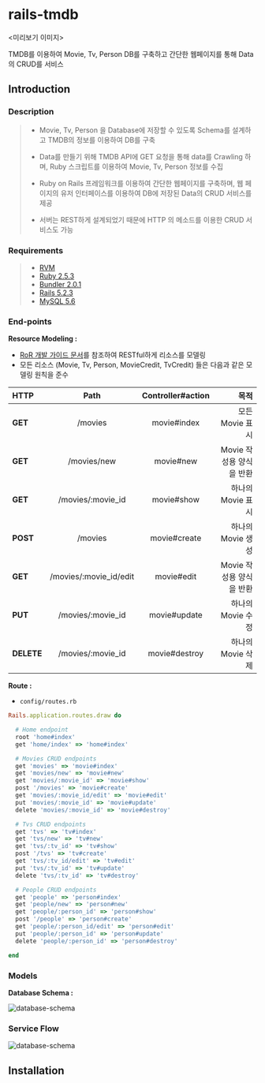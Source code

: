 # rails-tmdb

<미리보기 이미지>

TMDB를 이용하여 Movie, Tv, Person DB를 구축하고 간단한 웹페이지를 통해 Data의 CRUD를 서비스


## Introduction


### Description
> - Movie, Tv, Person 을 Database에 저장할 수 있도록 Schema를 설계하고 TMDB의 정보를 이용하여 DB를 구축 
> 
> - Data를 만들기 위해 TMDB API에 GET 요청을 통해 data를 Crawling 하며, Ruby 스크립트를 이용하여 Movie, Tv, Person 정보를 수집 
>
> - Ruby on Rails 프레임워크를 이용하여 간단한 웹페이지를 구축하며, 웹 페이지의 유저 인터페이스를 이용하여 DB에 저장된 Data의 CRUD 서비스를 제공
> 
> - 서버는 REST하게 설계되었기 때문에 HTTP 의 메소드를 이용한 CRUD 서비스도 가능


### Requirements
> - [RVM](https://rvm.io/)
> - [Ruby 2.5.3](https://www.ruby-lang.org/en/news/2018/10/18/ruby-2-5-3-released/) 
> - [Bundler 2.0.1](https://rubygems.org/gems/bundler/versions/2.0.1)
> - [Rails 5.2.3](https://rubygems.org/gems/rails/versions/5.2.3)
> - [MySQL 5.6](https://dev.mysql.com/downloads/mysql/5.6.html)


### End-points

**Resource Modeling :**

- [RoR 개발 가이드 문서](https://guides.rorlab.org/routing.html)를 참조하여 RESTful하게 리소스를 모델링
- 모든 리소스 (Movie, Tv, Person, MovieCredit, TvCredit) 들은 다음과 같은 모델링 원칙을 준수

|  HTTP |  Path |  Controller#action |  목적 |
|:--------|:----------------:|:--------:|--------:|
|**GET** |/movies|movie#index|모든 Movie 표시|
|**GET** |/movies/new|movie#new|Movie 작성용 양식을 반환|
|**GET** |/movies/:movie_id|movie#show|하나의 Movie 표시|
|**POST** |/movies|movie#create|하나의 Movie 생성|
|**GET** |/movies/:movie_id/edit|movie#edit|Movie 작성용 양식을 반환|
|**PUT** |/movies/:movie_id|movie#update|하나의 Movie 수정|
|**DELETE** |/movies/:movie_id|movie#destroy|하나의 Movie 삭제|

**Route :**

- `config/routes.rb`
```ruby
Rails.application.routes.draw do

  # Home endpoint
  root 'home#index'
  get 'home/index' => 'home#index'

  # Movies CRUD endpoints
  get 'movies' => 'movie#index'
  get 'movies/new' => 'movie#new'
  get 'movies/:movie_id' => 'movie#show'
  post '/movies' => 'movie#create'
  get 'movies/:movie_id/edit' => 'movie#edit'
  put 'movies/:movie_id' => 'movie#update'
  delete 'movies/:movie_id' => 'movie#destroy'

  # Tvs CRUD endpoints
  get 'tvs' => 'tv#index'
  get 'tvs/new' => 'tv#new'
  get 'tvs/:tv_id' => 'tv#show'
  post '/tvs' => 'tv#create'
  get 'tvs/:tv_id/edit' => 'tv#edit'
  put 'tvs/:tv_id' => 'tv#update'
  delete 'tvs/:tv_id' => 'tv#destroy'

  # People CRUD endpoints
  get 'people' => 'person#index'
  get 'people/new' => 'person#new'
  get 'people/:person_id' => 'person#show'
  post '/people' => 'person#create'
  get 'people/:person_id/edit' => 'person#edit'
  put 'people/:person_id' => 'person#update'
  delete 'people/:person_id' => 'person#destroy'

end

```

### Models

**Database Schema :**

<img src="./app/assets/imges/data-schema.jpg" alt="database-schema"/>


### Service Flow

<img src="./app/assets/imges/data-schema.jpg" alt="database-schema"/>


## Installation


